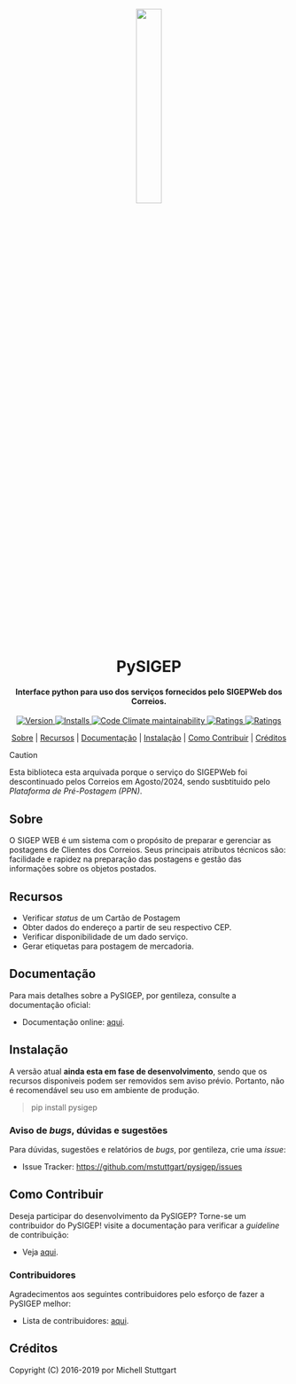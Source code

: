 
<h1 align="center">
  <br>
  <a href="https://pypi.org/project/pysigep/">
  <img src="https://raw.githubusercontent.com/mstuttgart/pycep-correios/develop/docs/_static/logo.jpg" width="30%"></a>
  <br>
  PySIGEP
  <br>
</h1>

<h4 align="center">Interface python para uso dos serviços fornecidos pelo SIGEPWeb dos Correios.</h4>

<p align="center">
  <a href="https://travis-ci.org/mstuttgart/pysigep">
    <img src="https://img.shields.io/travis/mstuttgart/pysigep/develop.svg?style=flat-square" alt="Version">
  </a>
  <a href="https://coveralls.io/github/mstuttgart/pysigep?branch=develop">
    <img src="https://img.shields.io/coveralls/mstuttgart/pysigep/develop.svg?style=flat-square" alt="Installs">
  </a>
  <a href="https://landscape.io/github/mstuttgart/pysigep/develop">
      <img alt="Code Climate maintainability" src="https://img.shields.io/codeclimate/maintainability/mstuttgart/pysigep.svg?style=flat-square">
  </a>
  <a href="https://pypi.org/project/pysigep">
      <img src="https://img.shields.io/pypi/v/pysigep.svg?style=flat-square" alt="Ratings">
  </a>
  <a href="https://pypi.org/project/pysigep/">
      <img src="https://img.shields.io/pypi/pyversions/pysigep.svg?style=flat-square" alt="Ratings">
  </a>
</p>

<p align="center">
  <a href="#sobre">Sobre</a> |
  <a href="#recursos">Recursos</a> |
  <a href="#documentação">Documentação</a> |
  <a href="#instalação">Instalação</a> |
  <a href="#como-contribuir">Como Contribuir</a> |
  <a href="#créditos">Créditos</a>
</p>

> [!CAUTION]
> Esta biblioteca esta arquivada porque o serviço do SIGEPWeb foi descontinuado pelos Correios em Agosto/2024, sendo susbtituido pelo *Plataforma de Pré-Postagem (PPN)*.


## Sobre

O SIGEP WEB é um sistema com o propósito de preparar e gerenciar
as postagens de Clientes dos Correios. Seus principais atributos técnicos são:
facilidade e rapidez na preparação das postagens e gestão das informações sobre os objetos postados.

## Recursos

-  Verificar *status* de um Cartão de Postagem
-  Obter dados do endereço a partir de seu respectivo CEP.
-  Verificar disponibilidade de um dado serviço.
-  Gerar etiquetas para postagem de mercadoria.

## Documentação

Para mais detalhes sobre a PySIGEP, por gentileza, consulte a documentação oficial:

* Documentação online: [aqui](https://mstuttgart.github.io/pysigep/).

## Instalação

A versão atual **ainda esta em fase de desenvolvimento**, sendo que os recursos
disponiveis podem ser removidos sem aviso prévio. Portanto, não é recomendável
seu uso em ambiente de produção.

> pip install pysigep

### Aviso de *bugs*, dúvidas e sugestões

Para dúvidas, sugestões e relatórios de *bugs*, por gentileza, crie uma *issue*:

- Issue Tracker: https://github.com/mstuttgart/pysigep/issues

## Como Contribuir

Deseja participar do desenvolvimento da PySIGEP? Torne-se um contribuidor do PySIGEP!
visite a documentação para verificar a *guideline* de contribuição:

- Veja [aqui](https://pysigep.readthedocs.io/pt/latest/contributing.html).

### Contribuidores

Agradecimentos aos seguintes contribuidores pelo esforço de fazer a PySIGEP
melhor:

- Lista de contribuidores: [aqui](https://github.com/mstuttgart/pysigep/graphs/contributors).


## Créditos

Copyright (C) 2016-2019 por Michell Stuttgart
